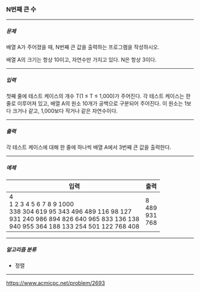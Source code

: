 ### N번째 큰 수

***

##### 문제
배열 A가 주어졌을 때, N번째 큰 값을 출력하는 프로그램을 작성하시오.

배열 A의 크기는 항상 10이고, 자연수만 가지고 있다. N은 항상 3이다.

***

##### 입력
첫째 줄에 테스트 케이스의 개수 T(1 ≤ T ≤ 1,000)가 주어진다. 각 테스트 케이스는 한 줄로 이루어져 있고, 배열 A의 원소 10개가 공백으로 구분되어 주어진다. 이 원소는 1보다 크거나 같고, 1,000보다 작거나 같은 자연수이다.

***

##### 출력
각 테스트 케이스에 대해 한 줄에 하나씩 배열 A에서 3번째 큰 값을 출력한다.

***

##### 예제
| 입력                                                                                                                                                             | 출력                        |
|----------------------------------------------------------------------------------------------------------------------------------------------------------------|---------------------------|
| 4<br/>1 2 3 4 5 6 7 8 9 1000<br/>338 304 619 95 343 496 489 116 98 127<br/>931 240 986 894 826 640 965 833 136 138<br/>940 955 364 188 133 254 501 122 768 408 | 8<br/>489<br/>931<br/>768 |

***

##### 알고리즘 분류
* 정렬

***

https://www.acmicpc.net/problem/2693

